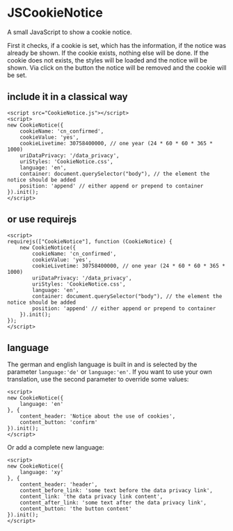 # JSCookieNotice
A small JavaScript to show a cookie notice.

First it checks, if a cookie is set, which has the information, if the notice was already be shown.
If the cookie exists, nothing else will be done.
If the cookie does not exists, the styles will be loaded and the notice will be shown. Via click on the button the notice will be removed and the cookie will be set.

## include it in a classical way

```
<script src="CookieNotice.js"></script>
<script>
new CookieNotice({
    cookieName: 'cn_confirmed',
    cookieValue: 'yes',
    cookieLivetime: 30758400000, // one year (24 * 60 * 60 * 365 * 1000)
    uriDataPrivacy: '/data_privacy',
    uriStyles: 'CookieNotice.css',
    language: 'en',
    container: document.querySelector("body"), // the element the notice should be added
    position: 'append' // either append or prepend to container
}).init();
</script>
```

## or use requirejs

```
<script>
requirejs(["CookieNotice"], function (CookieNotice) {
    new CookieNotice({
        cookieName: 'cn_confirmed',
        cookieValue: 'yes',
        cookieLivetime: 30758400000, // one year (24 * 60 * 60 * 365 * 1000)
        uriDataPrivacy: '/data_privacy',
        uriStyles: 'CookieNotice.css',
        language: 'en',
        container: document.querySelector("body"), // the element the notice should be added
        position: 'append' // either append or prepend to container
    }).init();
});
</script>
```

## language

The german and english language is built in and is selected by the parameter `language:'de'` or `language:'en'`.
If you want to use your own translation, use the second parameter to override some values:

```
<script>
new CookieNotice({
    language: 'en'
}, {
    content_header: 'Notice about the use of cookies',
    content_button: 'confirm'
}).init();
</script>
```

Or add a complete new language:

```
<script>
new CookieNotice({
    language: 'xy'
}, {
    content_header: 'header',
    content_before_link: 'some text before the data privacy link',
    content_link: 'the data privacy link content',
    content_after_link: 'some text after the data privacy link',
    content_button: 'the button content'
}).init();
</script>
```
